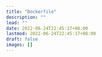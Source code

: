 ```yaml
---
title: "Dockerfile"
description: ""
lead: ""
date: 2022-06-24T22:45:17+08:00
lastmod: 2022-06-24T22:45:17+08:00
draft: false
images: []
---
```

